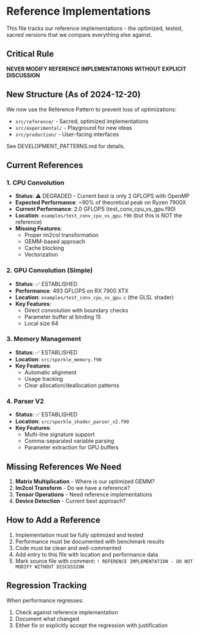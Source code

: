 # Reference Implementations

This file tracks our reference implementations - the optimized, tested, sacred versions that we compare everything else against.

## Critical Rule
**NEVER MODIFY REFERENCE IMPLEMENTATIONS WITHOUT EXPLICIT DISCUSSION**

## New Structure (As of 2024-12-20)
We now use the Reference Pattern to prevent loss of optimizations:
- `src/reference/` - Sacred, optimized implementations
- `src/experimental/` - Playground for new ideas  
- `src/production/` - User-facing interfaces

See DEVELOPMENT_PATTERNS.md for details.

## Current References

### 1. CPU Convolution
- **Status**: ⚠️ DEGRADED - Current best is only 2 GFLOPS with OpenMP
- **Expected Performance**: ~90% of theoretical peak on Ryzen 7900X
- **Current Performance**: 2.0 GFLOPS (test_conv_cpu_vs_gpu.f90)
- **Location**: `examples/test_conv_cpu_vs_gpu.f90` (but this is NOT the reference)
- **Missing Features**: 
  - Proper im2col transformation
  - GEMM-based approach
  - Cache blocking
  - Vectorization

### 2. GPU Convolution (Simple)
- **Status**: ✅ ESTABLISHED
- **Performance**: 493 GFLOPS on RX 7900 XTX
- **Location**: `examples/test_conv_cpu_vs_gpu.c` (the GLSL shader)
- **Key Features**:
  - Direct convolution with boundary checks
  - Parameter buffer at binding 15
  - Local size 64

### 3. Memory Management
- **Status**: ✅ ESTABLISHED  
- **Location**: `src/sporkle_memory.f90`
- **Key Features**:
  - Automatic alignment
  - Usage tracking
  - Clear allocation/deallocation patterns

### 4. Parser V2
- **Status**: ✅ ESTABLISHED
- **Location**: `src/sporkle_shader_parser_v2.f90`
- **Key Features**:
  - Multi-line signature support
  - Comma-separated variable parsing
  - Parameter extraction for GPU buffers

## Missing References We Need

1. **Matrix Multiplication** - Where is our optimized GEMM?
2. **Im2col Transform** - Do we have a reference?
3. **Tensor Operations** - Need reference implementations
4. **Device Detection** - Current best approach?

## How to Add a Reference

1. Implementation must be fully optimized and tested
2. Performance must be documented with benchmark results
3. Code must be clean and well-commented
4. Add entry to this file with location and performance data
5. Mark source file with comment: `! REFERENCE IMPLEMENTATION - DO NOT MODIFY WITHOUT DISCUSSION`

## Regression Tracking

When performance regresses:
1. Check against reference implementation
2. Document what changed
3. Either fix or explicitly accept the regression with justification